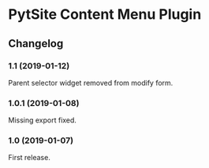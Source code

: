 # PytSite Content Menu Plugin


## Changelog


### 1.1 (2019-01-12)

Parent selector widget removed from modify form.


### 1.0.1 (2019-01-08)

Missing export fixed.


### 1.0 (2019-01-07)

First release.
